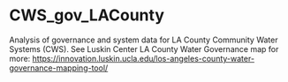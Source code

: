 # CWS_gov_LACounty
Analysis of governance and system data for LA County Community Water Systems (CWS). See Luskin Center LA County Water Governance map for more: https://innovation.luskin.ucla.edu/los-angeles-county-water-governance-mapping-tool/
